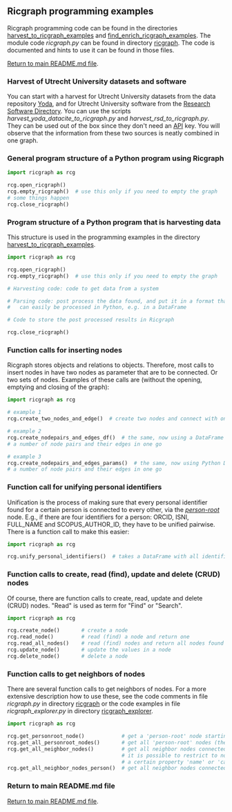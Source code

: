 ## Ricgraph programming examples

Ricgraph programming code can be found in the directories
[harvest_to_ricgraph_examples](../harvest_to_ricgraph_examples) and
[find_enrich_ricgraph_examples](../find_enrich_ricgraph_examples).
The module code *ricgraph.py* can be found in directory [ricgraph](../ricgraph). The code is
documented and hints to use it can be found in those files.

[Return to main README.md file](../README.md).

### Harvest of Utrecht University datasets and software

You can start with a harvest for Utrecht University datasets
from the data repository [Yoda](https://search.datacite.org/repositories/delft.uu),
and for Utrecht University software
from the [Research Software Directory](https://research-software-directory.org).
You can use the scripts
*harvest_yoda_datacite_to_ricgraph.py* and *harvest_rsd_to_ricgraph.py*.
They can be used out of the box since they don't need an
[API](https://en.wikipedia.org/wiki/API) key.
You will observe that the information from these two sources is neatly combined in one graph.

### General program structure of a Python program using Ricgraph

```python
import ricgraph as rcg

rcg.open_ricgraph()
rcg.empty_ricgraph()  # use this only if you need to empty the graph
# some things happen
rcg.close_ricgraph()
```

### Program structure of a Python program that is harvesting data

This structure is used in the programming examples in the directory
[harvest_to_ricgraph_examples](../harvest_to_ricgraph_examples).

```python
import ricgraph as rcg

rcg.open_ricgraph()
rcg.empty_ricgraph()  # use this only if you need to empty the graph

# Harvesting code: code to get data from a system

# Parsing code: post process the data found, and put it in a format that 
#   can easily be processed in Python, e.g. in a DataFrame

# Code to store the post processed results in Ricgraph

rcg.close_ricgraph()
```

### Function calls for inserting nodes

Ricgraph stores objects and relations to objects. Therefore, most calls to insert nodes
in have two nodes as parameter that are to be connected. Or two sets of nodes.
Examples of these calls are (without the opening, emptying and closing of the graph):

```python
import ricgraph as rcg

# example 1
rcg.create_two_nodes_and_edge()  # create two nodes and connect with one edge

# example 2
rcg.create_nodepairs_and_edges_df()  # the same, now using a DataFrame to insert
# a number of node pairs and their edges in one go

# example 3
rcg.create_nodepairs_and_edges_params()  # the same, now using Python Dicts to insert
# a number of node pairs and their edges in one go
```

### Function call for unifying personal identifiers

Unification is the process of making sure that every personal identifier found for a
certain person is connected to every other, via the
[*person-root*](ricgraph_details.md#person-root-node-in-ricgraph) node.
E.g., if there are four identifiers for a person: ORCID, ISNI, FULL_NAME
and SCOPUS_AUTHOR_ID, they have to be unified pairwise.
There is a function call to make this easier:

```python
import ricgraph as rcg

rcg.unify_personal_identifiers()  # takes a DataFrame with all identifiers to be unified
```

### Function calls to create, read (find), update and delete (CRUD) nodes

Of course, there are function calls
to create, read, update and delete (CRUD) nodes. "Read" is used as term for "Find" or "Search".

```python
import ricgraph as rcg

rcg.create_node()       # create a node
rcg.read_node()         # read (find) a node and return one
rcg.read_all_nodes()    # read (find) nodes and return all nodes found
rcg.update_node()       # update the values in a node
rcg.delete_node()       # delete a node
```

### Function calls to get neighbors of nodes

There are several function calls
to get neighbors of nodes. For a more extensive description how to use these,
see the code comments in file *ricgraph.py* in directory [ricgraph](../ricgraph)
or the code examples in file *ricgraph_explorer.py* in directory
[ricgraph_explorer](../ricgraph_explorer).

```python
import ricgraph as rcg

rcg.get_personroot_node()            # get a 'person-root' node starting from any 'person' node
rcg.get_all_personroot_nodes()       # get all 'person-root' nodes (there should be only one)
rcg.get_all_neighbor_nodes()         # get all neighbor nodes connected to a node. 
                                     # it is possible to restrict to nodes having
                                     # a certain property 'name' or 'category'
rcg.get_all_neighbor_nodes_person()  # get all neighbor nodes connected to a 'person' node
```

### Return to main README.md file

[Return to main README.md file](../README.md).


